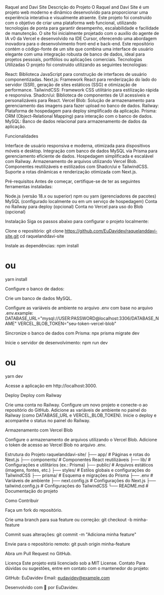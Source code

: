 Raquel and Davi Site
Descrição do Projeto
O Raquel and Davi Site é um projeto web moderno e dinâmico desenvolvido para proporcionar uma experiência interativa e visualmente atraente. Este projeto foi construído com o objetivo de criar uma plataforma web funcional, utilizando tecnologias de ponta para garantir desempenho, escalabilidade e facilidade de manutenção. O site foi inicialmente projetado com o auxílio do agente de IA v0 da Vercel e desenvolvido na IDE Cursor, oferecendo uma abordagem inovadora para o desenvolvimento front-end e back-end.
Este repositório contém o código-fonte de um site que combina uma interface de usuário elegante com uma integração robusta de banco de dados, ideal para projetos pessoais, portfólios ou aplicações comerciais.
Tecnologias Utilizadas
O projeto foi construído utilizando as seguintes tecnologias:

React: Biblioteca JavaScript para construção de interfaces de usuário componentizadas.
Next.js: Framework React para renderização do lado do servidor (SSR), geração de sites estáticos (SSG) e otimização de performance.
TailwindCSS: Framework CSS utilitário para estilização rápida e responsiva.
Shadcn/ui: Biblioteca de componentes de UI acessíveis e personalizáveis para React.
Vercel Blob: Solução de armazenamento para gerenciamento das imagens para fazer upload no banco de dados.
Railway: Plataforma de hospedagem para deploy simplificado da aplicação.
Prisma: ORM (Object-Relational Mapping) para interação com o banco de dados.
MySQL: Banco de dados relacional para armazenamento de dados da aplicação.

Funcionalidades

Interface de usuário responsiva e moderna, otimizada para dispositivos móveis e desktop.
Integração com banco de dados MySQL via Prisma para gerenciamento eficiente de dados.
Hospedagem simplificada e escalável com Railway.
Armazenamento de arquivos utilizando Vercel Blob.
Componentes reutilizáveis e estilizados com Shadcn/ui e TailwindCSS.
Suporte a rotas dinâmicas e renderização otimizada com Next.js.

Pré-requisitos
Antes de começar, certifique-se de ter as seguintes ferramentas instaladas:

Node.js (versão 18.x ou superior)
npm ou yarn (gerenciadores de pacotes)
MySQL (configurado localmente ou em um serviço de hospedagem)
Conta no Railway para deploy (opcional)
Conta no Vercel para uso do Blob (opcional)

Instalação
Siga os passos abaixo para configurar o projeto localmente:

Clone o repositório:
git clone https://github.com/EuDavidev/raquelanddavi-site.git
cd raquelanddavi-site


Instale as dependências:
npm install
# ou
yarn install


Configure o banco de dados:

Crie um banco de dados MySQL.

Configure as variáveis de ambiente no arquivo .env com base no arquivo .env.example:
DATABASE_URL="mysql://USER:PASSWORD@localhost:3306/DATABASE_NAME"
VERCEL_BLOB_TOKEN="seu-token-vercel-blob"




Sincronize o banco de dados com Prisma:
npx prisma migrate dev


Inicie o servidor de desenvolvimento:
npm run dev
# ou
yarn dev


Acesse a aplicação em http://localhost:3000.


Deploy
Deploy com Railway

Crie uma conta no Railway.
Configure um novo projeto e conecte-o ao repositório do GitHub.
Adicione as variáveis de ambiente no painel do Railway (como DATABASE_URL e VERCEL_BLOB_TOKEN).
Inicie o deploy e acompanhe o status no painel do Railway.

Armazenamento com Vercel Blob

Configure o armazenamento de arquivos utilizando o Vercel Blob.
Adicione o token de acesso ao Vercel Blob no arquivo .env.

Estrutura do Projeto
raquelanddavi-site/
├── app/                   # Páginas e rotas do Next.js
├── components/            # Componentes React reutilizáveis
├── lib/                   # Configurações e utilitários (ex.: Prisma)
├── public/                # Arquivos estáticos (imagens, fontes, etc.)
├── styles/                # Estilos globais e configurações do TailwindCSS
├── prisma/                # Esquema e migrações do Prisma
├── .env                   # Variáveis de ambiente
├── next.config.js         # Configurações do Next.js
├── tailwind.config.js     # Configurações do TailwindCSS
└── README.md              # Documentação do projeto

Como Contribuir

Faça um fork do repositório.

Crie uma branch para sua feature ou correção:
git checkout -b minha-feature


Commit suas alterações:
git commit -m "Adiciona minha feature"


Envie para o repositório remoto:
git push origin minha-feature


Abra um Pull Request no GitHub.


Licença
Este projeto está licenciado sob a MIT License.
Contato
Para dúvidas ou sugestões, entre em contato com o mantenedor do projeto:

GitHub: EuDavidev
Email: eudavidev@example.com


Desenvolvido com 💙 por EuDavidev.

